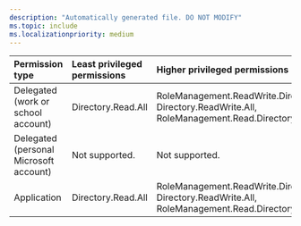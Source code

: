 ```yaml
---
description: "Automatically generated file. DO NOT MODIFY"
ms.topic: include
ms.localizationpriority: medium
---
```


|Permission type|Least privileged permissions|Higher privileged permissions|
|:---|:---|:---|
|Delegated (work or school account)|Directory.Read.All|RoleManagement.ReadWrite.Directory, Directory.ReadWrite.All, RoleManagement.Read.Directory|
|Delegated (personal Microsoft account)|Not supported.|Not supported.|
|Application|Directory.Read.All|RoleManagement.ReadWrite.Directory, Directory.ReadWrite.All, RoleManagement.Read.Directory|

